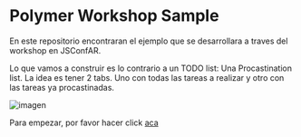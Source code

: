 # Polymer Workshop Sample

En este repositorio encontraran el ejemplo que se desarrollara a traves del workshop en JSConfAR.

Lo que vamos a construir es lo contrario a un TODO list: Una Procastination list. 
La idea es tener 2 tabs. Uno con todas las tareas a realizar y otro con las tareas ya procastinadas.

![imagen](https://cloudup.com/cj2OstSLTIc+)

Para empezar, por favor hacer click [aca](guide/1-start.md)
